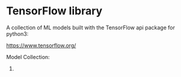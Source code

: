 # TensorFlow library

A collection of ML models built with the TensorFlow api package for python3:

https://www.tensorflow.org/

Model Collection:

  1.
